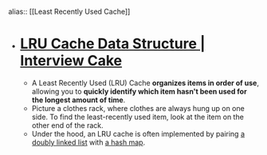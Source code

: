 alias:: [[Least Recently Used Cache]]

- # [LRU Cache Data Structure | Interview Cake](https://www.interviewcake.com/concept/java/lru-cache)
	- A Least Recently Used (LRU) Cache **organizes items in order of use**, allowing you to **quickly identify which item hasn't been used for the longest amount of time**.
	- Picture a clothes rack, where clothes are always hung up on one side. To find the least-recently used item, look at the item on the other end of the rack.
	- Under the hood, an LRU cache is often implemented by pairing [a doubly linked list](/concept/linked-list) with [a hash map](/concept/hash-map).